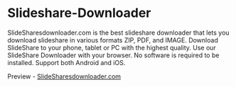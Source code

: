 # Slideshare-Downloader
SlideSharesdownloader.com is the best slideshare downloader that lets you download slideshare in various formats ZIP, PDF, and IMAGE. Download SlideShare to your phone, tablet or PC with the highest quality. Use our SlideShare Downloader with your browser. No software is required to be installed. Support both Android and iOS.

Preview - 
<a href="[url](https://slidesharesdownloader.com/)">SlideSharesdownloader.com</a>
